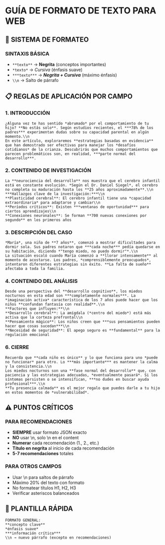 # GUÍA DE FORMATO DE TEXTO PARA WEB

## 🎯 SISTEMA DE FORMATEO

### SINTAXIS BÁSICA
- `**texto**` → **Negrita** (conceptos importantes)
- `*texto*` → *Cursiva* (énfasis suave)
- `***texto***` → ***Negrita + Cursiva*** (máximo énfasis)
- `\\n` → Salto de párrafo

## 📋 REGLAS DE APLICACIÓN POR CAMPO

### 1. INTRODUCCIÓN
```
¿Alguna vez te has sentido *abrumado* por el comportamiento de tu hijo? **No estás solo**. Según estudios recientes, el ***78% de los padres*** experimentan dudas sobre su capacidad parental en algún momento.\\n
En este artículo, exploraremos **estrategias basadas en evidencia** que han demostrado ser efectivas para manejar los *desafíos cotidianos* de la crianza. Descubrirás que muchos comportamientos que parecen problemáticos son, en realidad, ***parte normal del desarrollo***.
```

### 2. CONTENIDO DE INVESTIGACIÓN
```
La **neurociencia del desarrollo** nos muestra que el cerebro infantil está en constante evolución. *Según el Dr. Daniel Siegel*, el cerebro no completa su maduración hasta los **25 años aproximadamente**.\\n
***Hallazgos clave de la investigación:***\\n
**Plasticidad cerebral**: El cerebro infantil tiene una *capacidad extraordinaria* para adaptarse y cambiar\\n
**Períodos críticos**: Existen ***ventanas de oportunidad*** para ciertos aprendizajes\\n
**Conexiones neuronales**: Se forman **700 nuevas conexiones por segundo** en los primeros años
```

### 3. DESCRIPCIÓN DEL CASO
```
*María*, una niña de **7 años**, comenzó a mostrar dificultades para dormir sola. Sus padres notaron que ***cada noche*** pedía quedarse en su habitación, diciendo *"tengo miedo, no puedo dormir"*.\\n
La situación escaló cuando María comenzó a **llorar intensamente** al momento de acostarse. Los padres, *comprensiblemente preocupados*, intentaron diferentes estrategias sin éxito. **La falta de sueño** afectaba a toda la familia.
```

### 4. CONTENIDO DEL ANÁLISIS
```
Desde una perspectiva del **desarrollo cognitivo**, los miedos nocturnos en esta edad son ***completamente normales***. La *imaginación activa* característica de los 7 años puede hacer que los niños **confundan fantasía con realidad**.\\n
**Factores que influyen:**\\n
**Desarrollo cerebral**: La amígdala (*centro del miedo*) está más activa que la corteza prefrontal\\n
**Pensamiento mágico**: Los niños creen que ***sus pensamientos pueden hacer que cosas sucedan***\\n
**Necesidad de seguridad**: El apego seguro es **fundamental** para la regulación emocional
```

### 6. CIERRE
```
Recuerda que **cada niño es único** y lo que funciona para uno *puede no funcionar* para otro. Lo ***más importante*** es mantener la calma y la consistencia.\\n
Los miedos nocturnos son una **fase normal del desarrollo** que, con paciencia y las estrategias adecuadas, *eventualmente pasará*. Si los síntomas persisten o se intensifican, ***no dudes en buscar ayuda profesional***.\\n
**Tu presencia calmada** es el mejor regalo que puedes darle a tu hijo en estos momentos de *vulnerabilidad*.
```

## ⚠️ PUNTOS CRÍTICOS

### PARA RECOMENDACIONES
- **SIEMPRE** usar formato JSON exacto
- **NO** usar \\n, solo \n en el content
- **Numerar** cada recomendación (1., 2., etc.)
- **Título en negrita** al inicio de cada recomendación
- **5-7 recomendaciones** totales

### PARA OTROS CAMPOS
- Usar \\n para saltos de párrafo
- Máximo 20% del texto con formato
- No formatear títulos H1, H2, H3
- Verificar asteriscos balanceados

## 📝 PLANTILLA RÁPIDA

```
FORMATO GENERAL:
**concepto clave**
*énfasis suave*
***información crítica***
\\n → nuevo párrafo (excepto en recomendaciones)
```